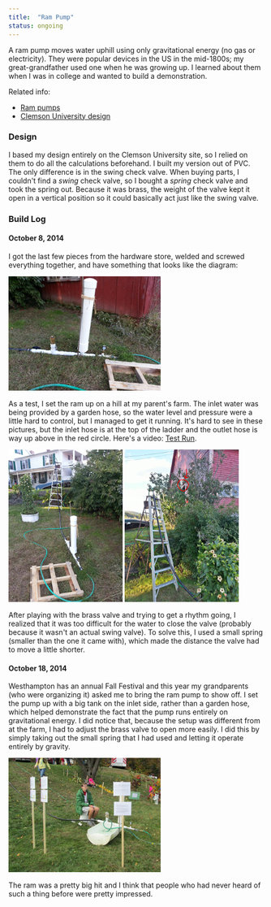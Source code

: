 ```yaml
---
title:  "Ram Pump"
status: ongoing
---
```


A ram pump moves water uphill using only gravitational energy (no gas or electricity). They were popular devices in the US in the mid-1800s; my great-grandfather used one when he was growing up. I learned about them when I was in college and wanted to build a demonstration.

Related info:

* [Ram pumps](http://en.wikipedia.org/wiki/Hydraulic_ram)
* [Clemson University design](http://www.clemson.edu/irrig/equip/ram.htm)

### Design
I based my design entirely on the Clemson University site, so I relied on them to do all the calculations beforehand. I built my version out of PVC. The only difference is in the swing check valve. When buying parts, I couldn\'t find a <i>swing</i> check valve, so I bought a <i>spring</i> check valve and took the spring out. Because it was brass, the weight of the valve kept it open in a vertical position so it could basically act just like the swing valve.

### Build Log

#### October 8, 2014
I got the last few pieces from the hardware store, welded and screwed everything together, and have something that looks like the diagram:

![](/pictures/Ram.png)

As a test, I set the ram up on a hill at my parent\'s farm. The inlet water was being provided by a garden hose, so the water level and pressure were a little hard to control, but I managed to get it running. It\'s hard to see in these pictures, but the inlet hose is at the top of the ladder and the outlet hose is way up above in the red circle. Here\'s a video: [Test Run](http://youtu.be/v1eQSlRO6yo).

![](/pictures/RamTest1.png)
![](/pictures/RamTest2.png)

After playing with the brass valve and trying to get a rhythm going, I realized that it was too difficult for the water to close the valve (probably because it wasn\'t an actual swing valve). To solve this, I used a small spring (smaller than the one it came with), which made the distance the valve had to move a little shorter.

#### October 18, 2014
Westhampton has an annual Fall Festival and this year my grandparents (who were organizing it) asked me to bring the ram pump to show off. I set the pump up with a big tank on the inlet side, rather than a garden hose, which helped demonstrate the fact that the pump runs entirely on gravitational energy. I did notice that, because the setup was different from at the farm, I had to adjust the brass valve to open more easily. I did this by simply taking out the small spring that I had used and letting it operate entirely by gravity.

![](/pictures/RamFinal.png)

The ram was a pretty big hit and I think that people who had never heard of such a thing before were pretty impressed.
